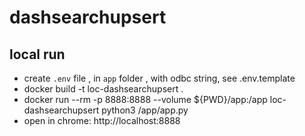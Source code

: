 # dashsearchupsert
## local run
* create `.env` file , in `app` folder , with odbc string, see .env.template
* docker build -t loc-dashsearchupsert .
* docker run --rm -p 8888:8888 --volume ${PWD}/app:/app loc-dashsearchupsert python3 /app/app.py
* open in chrome: http://localhost:8888
